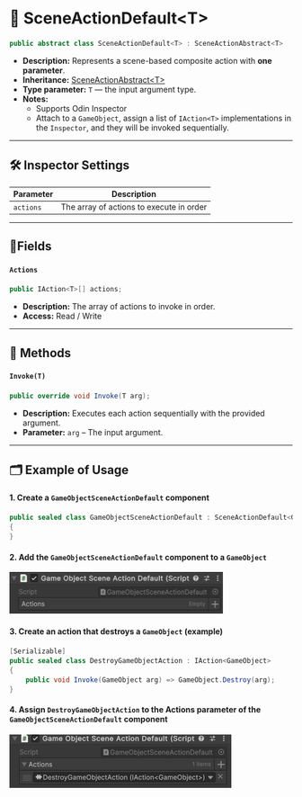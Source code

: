 # 🧩 SceneActionDefault&lt;T&gt;

```csharp
public abstract class SceneActionDefault<T> : SceneActionAbstract<T>
```

- **Description:** Represents a scene-based composite action with <b>one parameter</b>.
- **Inheritance:** [SceneActionAbstract&lt;T&gt;](SceneActionAbstract%601.md)
- **Type parameter:** `T` — the input argument type.
- **Notes:**
    - Supports Odin Inspector
    - Attach to a `GameObject`, assign a list of `IAction<T>` implementations in the `Inspector`, and they will be
      invoked sequentially.

---

## 🛠 Inspector Settings

| Parameter | Description                              |
|-----------|------------------------------------------|
| `actions` | The array of actions to execute in order |

---

## 🧱Fields

#### `Actions`

```csharp
public IAction<T>[] actions;
```

- **Description:** The array of actions to invoke in order.
- **Access:** Read / Write

---

## 🏹 Methods

#### `Invoke(T)`

```csharp
public override void Invoke(T arg);
```

- **Description:** Executes each action sequentially with the provided argument.
- **Parameter:** `arg` – The input argument.

---

## 🗂 Example of Usage

#### 1. Create a `GameObjectSceneActionDefault` component

```csharp
public sealed class GameObjectSceneActionDefault : SceneActionDefault<GameObject>
{
}
```

#### 2. Add the `GameObjectSceneActionDefault` component to a `GameObject`

<img src="../../Images/GameObjectSceneActionDefault.png" alt="GameObjectSceneActionDefault component" width="380" height="74">

#### 3. Create an action that destroys a `GameObject` (example)

```csharp
[Serializable]
public sealed class DestroyGameObjectAction : IAction<GameObject>
{
    public void Invoke(GameObject arg) => GameObject.Destroy(arg);
}
```

#### 4. Assign `DestroyGameObjectAction` to the **Actions** parameter of the `GameObjectSceneActionDefault` component

<img src="../../Images/GameObjectSceneActionDefault_WithAction.png" alt="GameObjectSceneActionDefault with Destroy action" height="95">